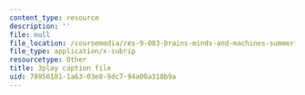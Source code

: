 ```yaml
---
content_type: resource
description: ''
file: null
file_location: /coursemedia/res-9-003-brains-minds-and-machines-summer-course-summer-2015/789561811a6303e89dc794a00a310b9a_pquNMjlgPwI.srt
file_type: application/x-subrip
resourcetype: Other
title: 3play caption file
uid: 78956181-1a63-03e8-9dc7-94a00a310b9a
---
```

